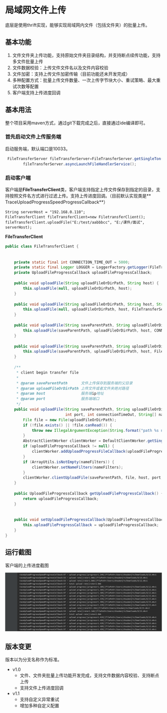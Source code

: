 # 局域网文件上传

底层是使用thrift实现，能够实现局域网内文件（包括文件夹）的批量上传。

## 基本功能

1. 文件文件夹上传功能，支持原始文件夹目录结构，并支持断点续传功能，支持多文件批量上传
2. 文件数据校验：上传文件文件名以及文件内容校验
3. 文件加密：支持上传文件加密传输（目前功能还未开发完成）
4. 多种配置方式：批量上传文件数量、一次上传字节块大小、重试策略、最大重试次数等配置
5. 客户端支持上传进度回调

## 基本用法

整个项目采用maven方式，通过git下载完成之后，直接通过ide编译即可。

### 首先启动文件上传服务端

启动服务端，默认端口是10033。

~~~java
 FileTransferServer fileTransferServer=FileTransferServer.getSingleTon();
        fileTransferServer.asyncLaunchFileHandlerService();
~~~

### 启动客户端

客户端是**FileTransferClient**类，客户端支持指定上传文件保存到指定的目录，支持按照文件名方式进行过滤上传。支持上传进度回调。（目前默认实现类是**
TraceUploadProgressSpeedProgressCallback**）

~~~
String serverHost = "192.168.0.110";
FileTransferClient fileTransferClient=new FiletransferClient();
fileTransferClient.uploadFile("E:/test/aabbbcc", "E:/课件/面试", serverHost);
~~~

**FileTransferClient**

~~~java
public class FileTransferClient {


    private static final int CONNECTION_TIME_OUT = 5000;
    private static final Logger LOGGER = LoggerFactory.getLogger(FileTransferClient.class);
    private UploadFileProgressCallback uploadFileProgressCallback;

    public void uploadFile(String uploadFileOrDirPath, String host) {
        this.uploadFile(null, uploadFileOrDirPath, host);
    }

    public void uploadFile(String uploadFileOrDirPath, String host, String[] nameFilters) {
        this.uploadFile(null, uploadFileOrDirPath, host, FileTransferServer.FILE_HANDLER_SERVER_PORT, CONNECTION_TIME_OUT, nameFilters);
    }

    public void uploadFile(String saveParentPath, String uploadFileOrDirPath, String host) {
        this.uploadFile(saveParentPath, uploadFileOrDirPath, host, CONNECTION_TIME_OUT);
    }

    public void uploadFile(String saveParentPath, String uploadFileOrDirPath, String host, int connectionTimeOut) {
        this.uploadFile(saveParentPath, uploadFileOrDirPath, host, FileTransferServer.FILE_HANDLER_SERVER_PORT, connectionTimeOut, null);
    }

    /**
     * client begin transfer file
     *
     * @param saveParentPath      文件上传保存到服务端的父目录
     * @param uploadFileOrDirPath 上传文件或者文件夹绝对路径
     * @param host                服务端ip地址
     * @param port                服务端端口
     */
    public void uploadFile(String saveParentPath, String uploadFileOrDirPath, String host,
                           int port, int connectionTimeOut, String[] nameFilters) {
        File file = new File(uploadFileOrDirPath);
        if (!file.exists() || !file.canRead()) {
            throw new IllegalArgumentException(String.format("path %s not exits or can't execute", uploadFileOrDirPath));
        }
        AbstractClientWorker clientWorker = DefaultClientWorker.getSingleTon();
        if (uploadFileProgressCallback != null) {
            clientWorker.addUploadProgressFileCallback(uploadFileProgressCallback);
        }
        if (ArrayUtils.isNotEmpty(nameFilters)) {
            clientWorker.setNameFilters(nameFilters);
        }
        clientWorker.clientUploadFile(saveParentPath, file, host, port, connectionTimeOut);
    }

    public UploadFileProgressCallback getUploadFileProgressCallback() {
        return uploadFileProgressCallback;
    }


    public void setUploadFileProgressCallback(UploadFileProgressCallback uploadFileProgressCallback) {
        this.uploadFileProgressCallback = uploadFileProgressCallback;
    }
}
~~~

## 运行截图

客户端的上传进度截图

![client_upload_progress_2021111101](https://github.com/zhoujianguowei/upload/raw/master/img/client_upload_progress_2021111101.png)

## 版本变更

版本以为分支名称作为标准。

- v1.0
    - 文件、文件夹批量上传功能开发完成，支持文件数据内容校验、支持断点上传
    - 支持文件上传进度回调
- v1.1
    - 支持自定义异常重试
    - 增加多种自定义配置



